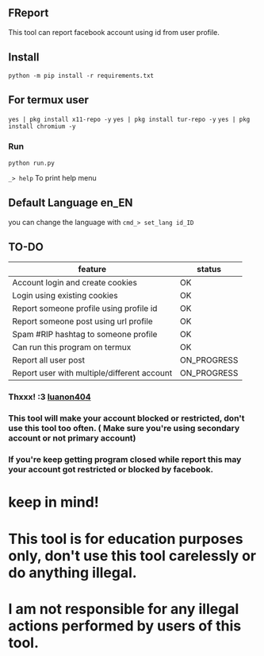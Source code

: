 ## FReport

This tool can report facebook account using id from user profile.

## Install

`python -m pip install -r requirements.txt`

## For termux user

`yes | pkg install x11-repo -y`
`yes | pkg install tur-repo -y`
`yes | pkg install chromium -y`

### Run

`python run.py`

`_> help` To print help menu

## Default Language en_EN

you can change the language with
`cmd_> set_lang id_ID`

## TO-DO

| feature                                     | status      |
| ------------------------------------------- | ----------- |
| Account login and create cookies            | OK          |
| Login using existing cookies                | OK          |
| Report someone profile using profile id     | OK          |
| Report someone post using url profile       | OK          |
| Spam #RIP hashtag to someone profile        | OK          |
| Can run this program on termux              | OK          |
| Report all user post                        | ON_PROGRESS |
| Report user with multiple/different account | ON_PROGRESS |

### Thxxx! :3 [luanon404](https://github.com/luanon404/Selenium-On-Termux-Android)

### This tool will make your account blocked or restricted, don't use this tool too often. ( Make sure you're using secondary account or not primary account)

### If you're keep getting program closed while report this may your account got restricted or blocked by facebook.

# keep in mind!

# This tool is for education purposes only, don't use this tool carelessly or do anything illegal.

# I am not responsible for any illegal actions performed by users of this tool.
